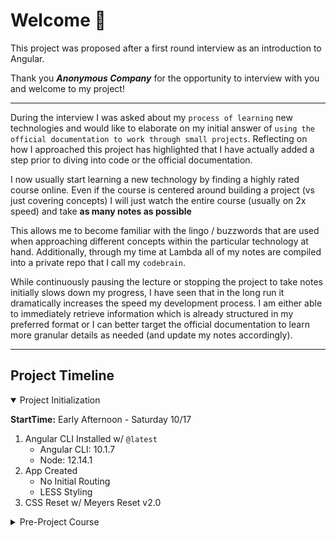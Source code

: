 # Welcome 👋

This project was proposed after a first round interview as an introduction to Angular.

Thank you _**Anonymous Company**_ for the opportunity to interview with you and welcome to my project!

---

During the interview I was asked about my `process of learning` new technologies and would like to elaborate on my initial answer of `using the official documentation to work through small projects`. Reflecting on how I approached this project has highlighted that I have actually added a step prior to diving into code or the official documentation.

I now usually start learning a new technology by finding a highly rated course online. Even if the course is centered around building a project (vs just covering concepts) I will just watch the entire course (usually on 2x speed) and take **as many notes as possible**

This allows me to become familiar with the lingo / buzzwords that are used when approaching different concepts within the particular technology at hand. Additionally, through my time at Lambda all of my notes are compiled into a private repo that I call my `codebrain`.

While continuously pausing the lecture or stopping the project to take notes initially slows down my progress, I have seen that in the long run it dramatically increases the speed my development process. I am either able to immediately retrieve information which is already structured in my preferred format or I can better target the official documentation to learn more granular details as needed (and update my notes accordingly).

---

## Project Timeline

<details open>
<summary>Project Initialization</summary>

**StartTime:** Early Afternoon - Saturday 10/17

1. Angular CLI Installed w/ `@latest`
    - Angular CLI: 10.1.7
    - Node: 12.14.1
2. App Created
    - No Initial Routing
    - LESS Styling
3. CSS Reset w/ Meyers Reset v2.0

</details>

<details>
<summary>Pre-Project Course</summary>

**Course Name:** [Angular - The Complete Guide (2020 Edition)](https://www.udemy.com/course/the-complete-guide-to-angular-2/)  
**Course Author:** [Maximilian Schwarzmüller](https://www.udemy.com/course/the-complete-guide-to-angular-2/#instructor-1)

**StartTime:** After Internship - Friday 10/16  
**EndTime:** Early Afternoon - Saturday 10/17
</details>
